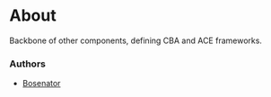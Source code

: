 # About

Backbone of other components, defining CBA and ACE frameworks.

### Authors

- [Bosenator](http://github.com/Bosenator)
